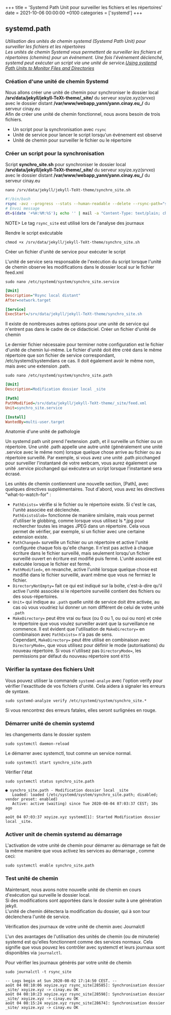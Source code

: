 +++
title = 'Systemd Path Unit pour surveiller les fichiers et les répertoires'
date = 2021-10-06 00:00:00 +0100
categories = ['systemd']
+++
## systemd.path

*Utilisation des unités de chemin systemd (Systemd Path Unit) pour surveiller les fichiers et les répertoires  
Les unités de chemin Systemd vous permettent de surveiller les fichiers et répertoires (chemins) pour un événement. Une fois l'événement déclenché, systemd peut exécuter un script via une unité de service.[Using systemd Path Units to Monitor Files and Directories](https://www.putorius.net/systemd-path-units.html)*

### Création d'une unité de chemin Systemd

Nous allons créer une unité de chemin pour synchroniser le dossier local **/srv/data/jekyll/jekyll-TeXt-theme/_site/** du serveur xoyize.xyz(srvxo)  avec le dossier distant **/var/www/webapp_yann/yann.cinay.eu_/** du serveur cinay.eu  
Afin de créer une unité de chemin fonctionnel, nous avons besoin de trois fichiers.

*    Un script pour la synchronisation avec `rsync`
*    Unité de service pour lancer le script lorsqu'un événement est observé
*    Unité de chemin pour surveiller le fichier ou le répertoire

### Créer un script pour la synchronisation

Script **synchro_site.sh** pour synchroniser le dossier local **/srv/data/jekyll/jekyll-TeXt-theme/_site/** du serveur xoyize.xyz(srvxo)  avec le dossier distant **/var/www/webapp_yann/yann.cinay.eu_/** du serveur cinay.eu

    nano /srv/data/jekyll/jekyll-TeXt-theme/synchro_site.sh

```bash
#!/bin/bash
rsync -avz --progress --stats --human-readable --delete --rsync-path="sudo rsync" -e "ssh -p 55034 -i /home/xoyi/.ssh/kvm-vps506197 -o StrictHostKeyChecking=no -o UserKnownHostsFile=/dev/null"  /srv/data/jekyll/jekyll-TeXt-theme/_site/* debian@cinay.eu:/var/www/webapp_yann/yann.cinay.eu_/ ; if [ $? -eq 0 ]; then echo "Synchronisation dossier _site/ xoyize.xyz -> cinay.eu OK   " | systemd-cat -t rsync_site -p info ; else echo "Synchronisation dossier _site/ xoyize.xyz -> cinay.eu ERREUR" | systemd-cat -t rsync_site -p emerg ; fi
# Envoi message
dt=$(date '+%H:%M:%S'); echo '' | mail -a "Content-Type: text/plain; charset=UTF-8" -s "Fin Synchronisation $dt" yak@xoyize.xyz
```

NOTE> Le tag `rsync_site` est utilisé lors de l'analyse des journaux

Rendre le script exécutable  

    chmod +x /srv/data/jekyll/jekyll-TeXt-theme/synchro_site.sh

Créer un fichier d'unité de service pour exécuter le script

L'unité de service sera responsable de l'exécution du script lorsque l'unité de chemin observe les modifications dans le dossier local sur le fichier feed.xml

    sudo nano /etc/systemd/system/synchro_site.service

```ini
[Unit] 
Description="Rsync local distant"
After=network.target

[Service]
ExecStart=/srv/data/jekyll/jekyll-TeXt-theme/synchro_site.sh
```

Il existe de nombreuses autres options pour une unité de service qui n'entrent pas dans le cadre de ce didacticiel.
Créer un fichier d'unité de chemin

Le dernier fichier nécessaire pour terminer notre configuration est le fichier d'unité de chemin lui-même. Le fichier d'unité doit être créé dans le même répertoire que son fichier de service correspondant, /etc/systemd/systemdans ce cas. Il doit également avoir le même nom, mais avec une extension .path.

    sudo nano /etc/systemd/system/synchro_site.path

```ini
[Unit]
Description=Modification dossier local _site

[Path]
PathModified=/srv/data/jekyll/jekyll-TeXt-theme/_site/feed.xml
Unit=synchro_site.service

[Install]
WantedBy=multi-user.target
```

Anatomie d'une unité de pathologie

Un systemd path unit prend l'extension .path, et il surveille un fichier ou un répertoire. Une unité .path appelle une autre unité (généralement une unité .service avec le même nom) lorsque quelque chose arrive au fichier ou au répertoire surveillé. Par exemple, si vous avez une unité .path picchanged pour surveiller l'instantané de votre webcam, vous aurez également une unité .service picchanged qui exécutera un script lorsque l'instantané sera écrasé.

Les unités de chemin contiennent une nouvelle section, [Path], avec quelques directives supplémentaires. Tout d'abord, vous avez les directives "what-to-watch-for" :

*    `PathExists=` vérifie si le fichier ou le répertoire existe. Si c'est le cas, l'unité associée est déclenchée.  
`PathExistsGlob=` fonctionne de manière similaire, mais vous permet d'utiliser le globbing, comme lorsque vous utilisez ls *.jpg pour rechercher toutes les images JPEG dans un répertoire. Cela vous permet de vérifier, par exemple, si un fichier avec une certaine extension existe.
*    `PathChanged=` surveille un fichier ou un répertoire et active l'unité configurée chaque fois qu'elle change. Il n'est pas activé à chaque écriture dans le fichier surveillé, mais seulement lorsqu'un fichier surveillé ouvert en écriture est modifié puis fermé. L'unité associée est exécutée lorsque le fichier est fermé.
*    `PathModified=`, en revanche, active l'unité lorsque quelque chose est modifié dans le fichier surveillé, avant même que vous ne fermiez le fichier.
*    `DirectoryNotEmpty=` fait ce qui est indiqué sur la boîte, c'est-à-dire qu'il active l'unité associée si le répertoire surveillé contient des fichiers ou des sous-répertoires.
* `Unit=` qui indique au `.path` quelle unité de service doit être activée, au cas où vous voudriez lui donner un nom différent de celui de votre unité `.path`
* `MakeDirectory=` peut être vrai ou faux (ou 0 ou 1, ou oui ou non) et crée le répertoire que vous voulez surveiller avant que la surveillance ne commence. Il est évident que l'utilisation de `MakeDirectory=` en combinaison avec `PathExists=` n'a pas de sens.  
Cependant, `MakeDirectory=` peut être utilisé en combinaison avec `DirectoryMode=`, que vous utilisez pour définir le mode (autorisations) du nouveau répertoire. Si vous n'utilisez pas `DirectoryMode=`, les permissions par défaut du nouveau répertoire sont `0755` 

### Vérifier la syntaxe des fichiers Unit

Vous pouvez utiliser la commande `systemd-analye` avec l'option verify pour vérifier l'exactitude de vos fichiers d'unité. Cela aidera à signaler les erreurs de syntaxe.

    sudo systemd-analyze verify /etc/systemd/system/synchro_site.*

Si vous rencontrez des erreurs fatales, elles seront surlignées en rouge.

### Démarrer unité de chemin systemd

les changements dans le dossier system

    sudo systemctl daemon-reload

Le démarrer avec systemctl, tout comme un service normal.

    sudo systemctl start synchro_site.path

Vérifier l'état 

    sudo systemctl status synchro_site.path

```
● synchro_site.path - Modification dossier local _site
   Loaded: loaded (/etc/systemd/system/synchro_site.path; disabled; vendor preset: enabled)
   Active: active (waiting) since Tue 2020-08-04 07:03:37 CEST; 10s ago

août 04 07:03:37 xoyize.xyz systemd[1]: Started Modification dossier local _site.
```

### Activer unit de chemin systemd au démarrage

L'activation de votre unité de chemin pour démarrer au démarrage se fait de la même manière que vous activez les services au démarrage , comme ceci:

    sudo systemctl enable synchro_site.path

### Test unité de chemin

Maintenant, nous avons notre nouvelle unité de chemin en cours d'exécution qui surveille le dossier local.   
Si des modifications sont apportées dans le dossier suite à une génération jekyll.   
L'unité de chemin détectera la modification du dossier, qui à son tour déclenchera l'unité de service.

Vérification des journaux de votre unité de chemin avec Journalctl

L'un des avantages de l'utilisation des unités de chemin (ou de minuterie) systemd est qu'elles fonctionnent comme des services normaux. Cela signifie que vous pouvez les contrôler avec systemctl et leurs journaux sont disponibles via `journalctl`.

Pour vérifier les journaux générés par votre unité de chemin 

    sudo journalctl -t rsync_site

```
-- Logs begin at Sun 2020-08-02 17:14:50 CEST. --
août 04 08:10:06 xoyize.xyz rsync_site[28585]: Synchronisation dossier _site/ xoyize.xyz -> cinay.eu OK
août 04 08:10:23 xoyize.xyz rsync_site[28598]: Synchronisation dossier _site/ xoyize.xyz -> cinay.eu OK
août 04 08:15:24 xoyize.xyz rsync_site[28674]: Synchronisation dossier _site/ xoyize.xyz -> cinay.eu OK
```


